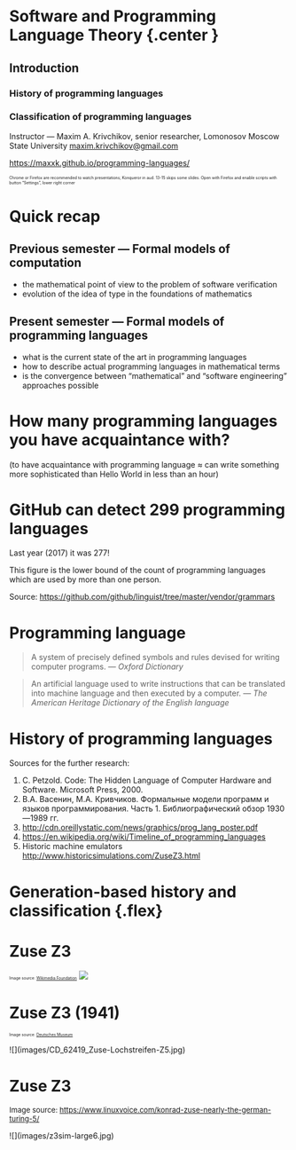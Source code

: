 # Software and Programming Language Theory {.center }
## Introduction
### History of programming languages
### Classification of programming languages
<style>
.twocolumn {
  -moz-column-count: 2;
  -webkit-column-count: 2;
}
.flex {
  display:flex;
  align-items:center;
  justify-content: center;
}

.flex-column {
  display: flex;
  justify-content: center;
}

.slider section .fullwidth img {
  min-width: 90%;
  width: 90%;
  object-fit: cover;
  /* position: relative; */
}

</style>

Instructor — Maxim A. Krivchikov, senior researcher,
Lomonosov Moscow State University
maxim.krivchikov@gmail.com

https://maxxk.github.io/programming-languages/

<span style="font-size: 0.5em">Chrome or Firefox are recommended to watch presentations; Konqueror in aud. 13-15 skips some slides. Open with Firefox and enable scripts with button “Settings”, lower right corner</span>

# Quick recap
## Previous semester — Formal models of computation
- the mathematical point of view to the problem of software verification
- evolution of the idea of type in the foundations of mathematics

## Present semester — Formal models of programming languages
- what is the current state of the art in programming languages
- how to describe actual programming languages in mathematical terms
- is the convergence between “mathematical” and “software engineering” approaches possible

# How many programming languages you have acquaintance with?
(to have acquaintance with programming language ≈ can write something more sophisticated than Hello World in less than an hour)


# GitHub can detect 299 programming languages

Last year (2017) it was 277!

This figure is the lower bound of the count of programming languages which are used by more than one person.

Source: https://github.com/github/linguist/tree/master/vendor/grammars


# Programming language

> A system of precisely defined symbols and rules devised for writing computer programs.
> — <cite>Oxford Dictionary</cite>

> An artificial language used to write instructions that can be translated into machine language and then executed by a computer.
> — <cite>The American Heritage Dictionary of the English language</cite>


# History of programming languages

Sources for the further research:

1. C. Petzold. Code: The Hidden Language of Computer Hardware and Software. Microsoft Press, 2000.
1. В.А. Васенин, М.А. Кривчиков. Формальные модели программ и языков программирования. Часть 1. Библиографический обзор 1930—1989 гг.
2. http://cdn.oreillystatic.com/news/graphics/prog_lang_poster.pdf
3. https://en.wikipedia.org/wiki/Timeline_of_programming_languages
4. Historic machine emulators http://www.historicsimulations.com/ZuseZ3.html

# Generation-based history and classification {.flex}

# Zuse Z3
<span style="font-size: 0.5em">Image source: [Wikimedia Foundation](https://commons.wikimedia.org/wiki/File:Z3_Deutsches_Museum.JPG)</span>
![](images/Z3_Deutsches_Museum.jpg)

# Zuse Z3 (1941)
<span style="font-size: 0.5em">Image source: [Deutsches Museum](http://www.deutsches-museum.de/en/exhibitions/communication/computers/universal-computers/)</span>
<div class="fullwidth">
![](images/CD_62419_Zuse-Lochstreifen-Z5.jpg)
</div>

# Zuse Z3
<span style="font-size:small">Image source: https://www.linuxvoice.com/konrad-zuse-nearly-the-german-turing-5/</span>

<div class="fullwidth" style="max-height: 60%; height: 60%; max-width: 55%">
![](images/z3sim-large6.jpg)
</div>

Some of the early machines (not Zuse Z3) were programmed by rewiring. These machines are not actually automatic programmable computers.

# Simple CPU
<span style="font-size: 0.5em">Source: C.Petzold. Code</span>
<div style="height:80%;">
![](images/petzold-cpu.png)
</div>

# Machine code
Binary representation of elementary instructions which can be executed directly on CPU.
## 1GL (first-generation programming languages)
See also: Bootstrapping a simple compiler from nothing - 1GL to 3GL
http://homepage.ntlworld.com/edmund.grimley-evans/bcompiler.html
https://github.com/smtlaissezfaire/bcompiler
```x86asm
# _start:
  e8 25 00 00 00    # call  gethex
  c1 e0 04          # sall  $4,%eax
  50                # push  %eax
  e8 1c 00 00 00    # call  gethex
  01 04 24          # add  %eax,(%esp)
  e8 03 00 00 00    # call  putchar
  58                # pop  %eax
  eb e7             # jmp  _start

# +25
# putchar:
  31 db      # xor  %ebx,%ebx
  43      # inc  %ebx
  8d 4c 24 04    # lea  4(%esp),%ecx
  89 da      # mov  %ebx,%edx
  b8 04 00 00 00    # mov  $4,%eax
  cd 80      # int  $0x80
  c3      # ret
```

# Microcode
Current CPUs are not hardwired. The connections between logic units at the opcode execution time are maintained by the microcode — sequence of bit packages describing the signals at each clock.
<div class="twocolumn">

  <div class="fullwidth">
  ![](images/gemini-microinstruction.gif)
  </div>
  <div style="font-size: 0.5em">
  Source: http://www.cs.indiana.edu/~jwmills/EDUCATION.NOTEBOOK/b443/b443.gemini.html
  See also:
  http://www.bedroomlan.org/projects/mcasm
  http://williams.comp.ncat.edu/COMP375/Microcode.pdf
  http://minnie.tuhs.org/CompArch/Tutes/week04.html
  </div>
  <div class="fullwidth" style="max-width: 80%">
  ![](images/gemini-microarchitecture.gif)
  </div>
</div>

# 2GL (second-generation programming languages)
Opcode (mnemonic): `add`, `sub`, `jmp`, `je`, `and`, `mov`
Operand: register, constant value, flag, memory, label
Label: get offset at the specified point

<div style="-webkit-column-count: 2; -moz-column-count: 2">
```x86asm
global  strlen
  ; int strlen(const char *string);
strlen:
  push  edi
  sub  ecx, ecx
  mov  edi, [esp+8]
  not  ecx
  sub  al, al
  cld
repne  scasb
  not  ecx
  pop  edi
  lea  eax, [ecx-1]
  ret
```

```x86asm
zstr_count:
  mov ecx, -1

.loop:
  inc ecx
  cmp byte [eax+ecx], 0
  jne .loop

.done:
  ret
```
</div>

# Assembly languages
Assembly instructions are converted into the machine code. 

<span style="font-size: 0.5em:">http://www.c-jump.com/CIS77/CPU/IsaDesign/lecture.html</span>

Simplifed x86-like instruction encoding

<div class="fullwidth">
![](images/simple_encoding.png)
</div>


# Macroassembler 
## "2.5 generation" language
Macroassemblers allow macros: special directives with parameters which can be substituted at the assembly time.
<div class="twocolumn">
```x86asm
ForLp           macro   LCV, Start, Stop
ifndef  $$For&LCV&      
$$For&LCV&      =       0
else
$$For&LCV&      =       $$For&LCV& + 1
endif

mov     ax, Start
mov     LCV, ax

MakeLbl $$For&LCV&, %$$For&LCV&

mov     ax, LCV
cmp     ax, Stop
jgDone  $$Next&LCV&, %$$For&LCV&
endm

Next            macro   LCV
inc     LCV
jmpLoop $$For&LCV&, %$$For&LCV&
MakeLbl $$Next&LCV&, %$$For&LCV&
endm
```

```x86asm
ForLp   I, 0, 15
ForLp   J, 0, 6

ldax    A, I, J         ;Fetch A[I][J]
mov     bx, 15          ;Compute 16-I.
sub     bx, I
ldax    b, bx, J, imul  ;Multiply in B[15-I][J].
stax    x, J, I         ;Store to X[J][I]

Next    J
Next    I
```
</div>

# High-level programming languages
## 3GL (third-generation programming languages)
Third-generation programming languages feature machine-independence, complex data and code constructions.
```c
typedef struct timespec {
    time_t   tv_sec;        /* seconds */
    long     tv_nsec;       /* nanoseconds */
};

int main(int argc, char **argv) {
    int clk_id = CLOCK_REALTIME;
    const uint TIME_FMT = strlen("2012-12-31 12:59:59.123456789") + 1;
    char timestr[TIME_FMT];

    struct timespec ts, res;
    for (int i = 0; i < 100; i++) {
      clock_getres(clk_id, &res);
      clock_gettime(clk_id, &ts);
    }

    if (timespec2str(timestr, TIME_FMT, &ts) != 0) {
        printf("timespec2str failed!\n");
        return EXIT_FAILURE;
    } else {
        unsigned long resol = res.tv_sec * NANO + res.tv_nsec;
        printf("CLOCK_REALTIME: res=%ld ns, time=%s\n", resol, timestr);
        return EXIT_SUCCESS;
    }
}
```

# 4GL: Data querying and manipulation languages
Fourth-generation languages are declarative, mostly concerned with data manipulation.
<div class="twocolumn">
```sql
select  quartile,  
  min(spend) as min,  
  max(spend) as max
from (
  select  spend,  ntile(4)
    over (order by spend asc)
    quartile
  from (
    select user_id,
      sum(price) as spend
    from purchases
    group by 1
  ) user_spend
) user_spend_quartiles
group by 1
order by ntile asc
```
![](images/ntiles.png)
<div class="small">Source: https://www.periscopedata.com/blog/window-functions-by-example.html</div>
</div>
SQL (without cursors and imperative extensions) is probably the only successful general fourth generation language.

# 4GL: Data querying and manipulation languages
Also include: report and form-generation languages (ABAP, dBase, FoxPro), wide range of domain specific declarative languages (Wolfram Language, AMPL, MATLAB).

Some features of modern high-level programming languages take roots in 4GL (e.g. list comprehensions).

Some disadvantages of 4GL:
- syntax is very verbose, unneccessary mimics natural languge
- complicated debugging
- unpredictable performance (and, usually, in orders of magnutude slower than an implementation in general-purpose programming language)
- complicated development process, compatibility problems

# 5GL: Logical inference and constraint-based
Fifth-generation languages were the ultimate dream of software engineers in 1980s :)
Example: Prolog, Datalog
Programmer specifies the model and formulates the task. The runtime solves the specified constraints using some knowledge-inference engines (first-order inferene, frame inference).

You can try Prolog here: http://swish.swi-prolog.org/example/houses_puzzle.pl

# Einstein riddle (who keeps zebra?) in Prolog
```prolog
neigh(Left, Right, List) :-
        List = [Left | [Right | _]];
        List = [_ | [Left | Right]].

zebraowner(Houses, ZebraOwner):-
        member([englishman, _, red], Houses),
        member([spanish, jaguar, _], Houses),
        neigh([_, snail, _], [japanese, _, _], Houses),
        neigh([_, snail, _], [_, _, blue], Houses),
        member([ZebraOwner, zebra, _], Houses),
        member([_, _, green], Houses).


zebra(X) :- zebraowner([_, _, _], X).
```

```
zebra(Owner).
> Owner = japanese
```

# II. Influential programming languages
## First widespread programming languages
Fortran, Cobol, Algol, Lisp

## Languages which introduced some important concepts
ML, Prolog, Smalltalk, Forth, APL, Refal, Haskell


# FORTRAN: the first widely-used high-level language
FORmula TRANslator. John Backus, IBM, 1954-57
```fortran
C AREA OF A TRIANGLE - HERON'S FORMULA
C INPUT - CARD READER UNIT 5, INTEGER INPUT
C OUTPUT - LINE PRINTER UNIT 6, REAL OUTPUT
C INPUT ERROR DISPLAY ERROR OUTPUT CODE 1 IN JOB CONTROL LISTING
      INTEGER A,B,C
      READ(5,501) A,B,C
  501 FORMAT(3I5)
      IF(A.EQ.0 .OR. B.EQ.0 .OR. C.EQ.0) STOP 1
      S = (A + B + C) / 2.0
      AREA = SQRT( S * (S - A) * (S - B) * (S - C) )
      WRITE(6,601) A,B,C,AREA
  601 FORMAT(4H A= ,I5,5H  B= ,I5,5H  C= ,I5,8H  AREA= ,F10.2,12HSQUARE UNITS)
      STOP
      END
```

# Fortran is alive
Fortran 2008 is out, next revision (Fortran 2018) is to be standartized later in 2018.

http://www.fortran.bcs.org/2012/nm_talk.pdf

```fortran
do i = this_image(), limit, num_images()
    pi = pi + (-1)**(i+1) / real( 2*i-1, kind=rk )
end do
    sync all ! global barrier
if (img .eq. 1) then
    do i = 2, nimgs
        pi = pi + pi[i]
    end do
    pi = pi * 4.0_rk
end if
```

Equivalent to MPI code:
```fortran
do i = rank+1, limit, nprocs
    pi = pi + (-1)**(i+1) / real( 2*i-1, kind=rk )
end do
call MPI_REDUCE( pi, picalc, 1, MPI_DOUBLE_PRECISION, &
    MPI_SUM, 0, MPI_COMM_WORLD, ierr )
picalc = picalc * 4.0_rk
```

# COBOL: COmmon Business-Oriented Language
Grace M. Hopper, CODASYL consortium, 1959.

One of the first languages initially designed without any academic (computer science) influence.

Nowadays, as I have probably already mentioned in an introduction of the previous course, COBOL programs represent the canonical example of legacy code: more than a half of an enterprises (in US) use several billions lines of COBOL code in their everyday activity. The migration cost is very high, so in short future COBOL share won't drop significantly.

# COBOL: 4GL beginnings
<div class="smaller">
```cobol
RD  sales-report
         PAGE LIMITS 60 LINES
         FIRST DETAIL 3
         CONTROLS seller-name.

     01  TYPE PAGE HEADING.
         03  COL 1                    VALUE "Sales Report".
         03  COL 74                   VALUE "Page".
         03  COL 79                   PIC Z9 SOURCE PAGE-COUNTER.

     01  sales-on-day TYPE DETAIL, LINE + 1.
         03  COL 3                    VALUE "Sales on".
         03  COL 12                   PIC 99/99/9999 SOURCE sales-date.
         03  COL 21                   VALUE "were".
         03  COL 26                   PIC $$$$9.99 SOURCE sales-amount.

     01  invalid-sales TYPE DETAIL, LINE + 1.
         03  COL 3                    VALUE "INVALID RECORD:".
         03  COL 19                   PIC X(34) SOURCE sales-record.

     01  TYPE CONTROL HEADING seller-name, LINE + 2.
         03  COL 1                    VALUE "Seller:".
         03  COL 9                    PIC X(30) SOURCE seller-name.
```
```cobol
OPEN INPUT sales, OUTPUT report-out
          INITIATE sales-report

          PERFORM UNTIL 1 <> 1
              READ sales
                  AT END
                      EXIT PERFORM
              END-READ

              VALIDATE sales-record
              IF valid-record
                  GENERATE sales-on-day
              ELSE
                  GENERATE invalid-sales
              END-IF
          END-PERFORM

          TERMINATE sales-report
          CLOSE sales, report-out
          .
```
</div>

# ABAP (contemporary COBOL successor, SAP ERP)
SAP SE, ~1981-83.
```abap
REPORT ZSOURCE2307.
* List of the current program
WRITE / 'I am program ZSOURCE2307'.
* External perform
PERFORM EXTFORM IN PROGRAM ZSOURCE2308.

Program 2
REPORT ZSOURCE2308.
* Form definition
FORM EXTFORM.
if sy-cprog <> 'ZSOURCE2307'.
  WRITE / 'I am extform in program ZSOURCE2308.'.
endif.
ENDFORM.
```

# ALGOL
ALGOrithmic Language, first implementation in 1958 (known as International Algebraic Language, IAL).

Developed by joint committee of American and Soviet computer scientists, after standartization was immediately adopted as GOST standart in USSR. John Backus (one of FORTRAN creators), John McCarthy (creator of LISP), Peter Naur (creator of BNF grammar specification formalism), Edsger Dijkstra (no need to introduce :) took part in the original development. Algol 60 and Algol 68 followed.

Code examples in the following slides are in Algol 68, which is different from the most widespread Algol 60.

# ALGOL
```algol
proc abs max = ([,]real a, ref real y, ref int i, k)real:
comment The absolute greatest element of the matrix a, of size ⌈a by 2⌈a
is transferred to y, and the subscripts of this element to i and k; comment
begin
   real y := 0; i := ⌊a; k := 2⌊a;
   for p from ⌊a to ⌈a do
     for q from 2⌊a to 2⌈a do
       if abs a[p, q] > y then
           y := abs a[p, q];
           i := p; k := q
       fi
     od
   od;
   y
end # abs max #
```

# ALGOL
<div class="smaller">
```algol
ref vector row = m[2,];  # define a ref (pointer) to the 2nd row #
ref vector col = m[,2];  # define a ref (pointer) to the 2nd column #

mode node = union (real, int, compl, string),
     list = struct (node val, ref list next);
node n := "1234";

# tagged unions #
case n in
   (real r):   print(("real:", r)),
   (int i):    print(("int:", i)),
   (compl c):  print(("compl:", c)),
   (string s): print(("string:", s))
   out         print(("?:", n))
esac
```

```algol
prio max = 9;
# Custom operators with overloading! #
op max = (int a,b) int: ( a>b | a | b );
op max = (real a,b) real: ( a>b | a | b );
op max = (compl a,b) compl: ( abs a > abs b | a | b );

op max = ([]real a) real:
   (real out := a[lwb a];
    for i from lwb a + 1 to upb a do ( a[i]>out | out:=a[i] ) od;
    out)
```
</div>

# LISP
## dynamic typing, functional programming, macros
Introduced by John McCarthy in 1958, based on lambda-calculus. One of the most popular languages for AI development in time span from 1960s to the end of 1980s.

Today there are 3 widespread dialects:
- Scheme (minimal and extensible, see also ["Lambda: the ultimate ..." papers](http://library.readscheme.org/page1.html))
- Common LISP (large system with rich standard library)
- Clojure (LISP dialect for Java ecosystem)

See also: http://www.flownet.com/gat/papers/lisp-java.pdf

# LISP
```sbcl
(defun get-from-list(list pred)
  (let ((ans (first list)))
    (do ((i 1 (1+ i)))
        ((>= i (length list)) ans)
      (when (funcall pred (nth i list) ans)
        (setf ans (nth i list))))))

 (defun get-max(list)
   (get-from-list list #'>))

 (defun get-min(list)
   (get-from-list list #'<))
```

```
(defmacro multi-run (times &body algo-call)
   `(loop for ,(gensym) below ,times collect (progn ,@algo-call)))

(multi-run 50 (solve-prob test-case (make-instance 'tabu-search)))
```

# Smalltalk: object-oriented programming
Alan Kay et al., Xerox PARC, 1972

Message-based, prototype-based object-oriented programming
```smalltalk
| rectangles aPoint collisions |
rectangles := OrderedCollection
  with: (Rectangle left: 0 right: 10 top: 100 bottom: 200)
  with: (Rectangle left: 10 right: 10 top: 110 bottom: 210).
aPoint := Point x: 20 y: 20.
collisions := rectangles select: [:aRect | aRect containsPoint: aPoint].
```

# Prolog: logical (constraint-based) programming
Alain Colmerauer, 1972.
(already mentioned at 5GL section)

# Forth: stack-based programming
Charles H. Moore, 1970.
https://skilldrick.github.io/easyforth/#snake
```forth
: move-up  -1 snake-y-head +! ;
: move-left  -1 snake-x-head +! ;
: move-down  1 snake-y-head +! ;
: move-right  1 snake-x-head +! ;

: move-snake-head  direction @
  left over  = if move-left else
  up over    = if move-up else
  right over = if move-right else
  down over  = if move-down
  then then then then drop ;

\ Move each segment of the snake forward by one
: move-snake-tail  0 length @ do
    i snake-x @ i 1 + snake-x !
    i snake-y @ i 1 + snake-y !
  -1 +loop ;
```

# APL: array programming
Kenneth Iverson, IBM, 1964.
Array Programming Languages syntax uses special graphical symbols to define array operations.
Example program (Game of Life simulator):

> life←{↑1 ⍵∨.∧3 4=+/,¯1 0 1∘.⊖¯1 0 1∘.⌽⊂⍵}

Check whether an integer is a power of 2 without using +,- operations

> 0=1|2⍟⎕

i.e. 0 = mod(log(input(),2),1)

Unicode standard has some APL-specific symbols.

Advantage: extremely concise (short) programs. Its ASCII-successor J is very popular in "coding golf" competitions.

Disadvantage: unreadable programs.

http://tryapl.org/

# APL example
Prime numbers example (from Wikipedia):
> (~R∊R∘.×R)/R←1↓ιR

Executed from right to left, this means:

- ιR (Iota) = integers from 1 to R (if R = 6, ιR is 1 2 3 4 5 6)
- Drop first element of this vector (↓ function), i.e. 1. So 1↓ιR is 2 3 4 5 6
- Set R to the new vector (←, assignment primitive), i.e. 2 3 4 5 6
- The / compress function is dyadic (binary) and the interpreter first evaluates its left argument (entirely in parentheses):
    * Generate outer product of R multiplied by R (°.× operator)
    * Build a vector the same length as R with 1 in each place where the corresponding number in R is in the outer product matrix (∈, set inclusion or element of or Epsilon operator), i.e. 0 0 1 0 1
    * Logically negate (not) values in the vector (change zeros to ones and ones to zeros) (∼, logical not or Tilde operator), i.e. 1 1 0 1 0
- Select the items in R for which the corresponding element is 1 (/ compress operator), i.e. 2 3 5

# Refal (REcursive Functions ALGOrithmic Language)

Created in Soviet Union in 1968 by Valentin F. Turchin.

Recursive term rewriting language, based on Markov Algorithms.
Original concept of Refal was the metalanguage for programming language syntax and semantics.
Features advanced pattern-matching.

Example: Palindrome

```
 Pal { = True;
    s.1 = True;
    s.1 e.2 s.1 = <Pal e.2>;
    e.1 = False;  }
```

Implementations:

1. CMC MSU Refal-2 https://github.com/cmc-msu-ai/refal
2. BMSTU Refal → C compiler
  - https://github.com/rfatkullin/bmstu-refal-compiler
  - https://github.com/rfatkullin/bmstu-refal-runtime
  


# Refal Example: untyped lambda-calculus interpreter

<div class="twocolumn">

```
Wait = <Card> = ;

Subst { 
    s.var t.value s.var e.rest s.x1 
      = t.value <Subst s.var t.value e.rest> ;
    s.var t.value (λ s.var e.body) e.rest 
      = (λ s.var e.body) <Subst s.var t.value e.rest> ;
    s.var t.value (e.inside) e.rest 
      = (<Subst s.var t.value e.inside>) 
        <Subst s.var t.value e.rest> ;
    s.var t.value s.other e.rest 
      = s.other <Subst s.var t.value e.rest> ;
    s.var t.value = ;
}

Beta {
    (( e.double )) e.rest = Step (e.double) e.rest ;
    (λ s.var '.'  e.body) t.value e.rest =
        Step <Subst s.var t.value e.body> e.rest ;
    (λ s.var '.'  e.body) =
        <Beta e.body> : s.state e.result = 
        s.state (λ s.var '.' e.result) ;
    (e.1) e.rest =
        <Beta e.1> => {
            Step e.result = Step (e.result) e.rest ;
            Stuck e.result = <Beta e.rest> 
              : s.state e.result2 =
                s.state (e.result) e.result2 ;
        } ;
    t.neutral e.rest =
        <Beta e.rest> : s.state e.result =
        s.state t.neutral e.result ;
    = Stuck;
}

Loop {
    e.val = 
        <Beta e.val> : s.state e.res =
        <Print s.state> <Print <PPrint ('    ') e.res>> =
        s.state => {
            Step = <Loop <Wait> e.res> ;
            Stuck = <Print DONE> ;
        } 
}

Omega = (λ x '.' x x) (λ y '.' y y) ;
Y = (λ yF '.' (λ yX '.' yF (yX yX)) (λ yX '.' yF (yX yX))) ;
Comp = (λ f '.' (λ g '.' (λ x '.' (g (f x)))));

$ENTRY Go {
 =   <Print <PPrint () <Y> <Fact> 3>>
  <Loop <Y> <Fact> 3> ;
}
```

</div>


# Homework assignments
**Task 1.1** (at most 7* in total, at most one language from category, you can use modern implementations/dialects)

Implement something non-trivial (more than 200 lines in equivalent C code) in languages from list:

<div class="twocolumn">

- Forth **
- APL, J **
- Refal **
- Idris, Agda, Coq **
- Prolog **
- Scheme, Racket, Clojure, Common LISP or Emacs LISP **
- Haskell *
- Smalltalk *
- Fortran *
- Algol *
- Ada *

</div>

# Project
Alternatively you can write a specification of a toy programming language. In total you will get at least 10 stars.
Choose a single application area and try to imagine a simple programming language which is more convenient to use in that area than, for example, C.

**Project Step 1.\*** Write a "design document" (short informal description, 1-4 pages, in English) of a toy programming language of your choice. Design document must include the following information:
- what is the main focus of the language
- examples of language statements and results of evaluation for such statements

Language must support variables or named function arguments.

# Sample project ideas
- html templating engine
- diagram drawing
- document markup
- arithmetical expressions with units of measurement
- linear algebra
- asynchronous control
- shared-memory concurrency
- distributed-memory concurrency
